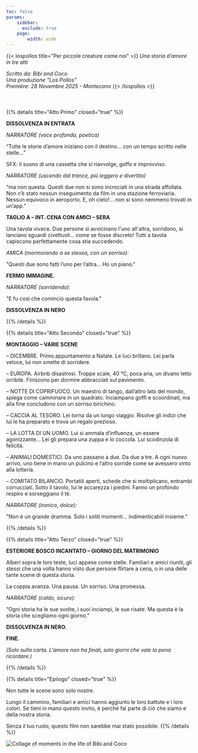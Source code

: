 ```yaml
---
toc: false
params:
    sidebar:
      exclude: true
    page:
        width: wide
---
```


{{< lospollos title="Per piccole creature come noi" >}}
_Una storia d'amore in tre atti_

_Scritto da: Bibi and Coco_<br />
_Una produzione "Los Pollos"_<br />
_Première: 28 Novembre 2025 - Montecano_
{{< /lospollos >}}

[//]: # (TODO: Use tailwind)
<div style="height: 25px"></div>

{{% details title="Atto Primo" closed="true" %}}

**DISSOLVENZA IN ENTRATA**

_NARRATORE (voce profonda, poetica)_

“Tutte le storie d’amore iniziano con il destino… con un tempo scritto nelle stelle…”

SFX: il suono di una cassetta che si riavvolge, goffo e improvviso.

_NARRATORE (uscendo dal trance, più leggero e divertito)_

“ma non questa. Questi due non si sono incrociati in una strada affollata. Non c’è stato nessun inseguimento da film in una stazione ferroviaria. Nessun equivoco in aeroporto. E, oh cielo!… non si sono nemmeno trovati in un’app.”

**TAGLIO A – INT. CENA CON AMICI – SERA**

Una tavola vivace. Due persone si avvicinano l'uno all'altra, sorridono, si lanciano sguardi civettuoli… come se fosse discreto! Tutti a tavola capiscono perfettamente cosa stia succedendo.

_AMICA (mormorando a se stessa, con un sorriso):_

"Questi due sono fatti l’uno per l’altra… Ho un piano."

**FERMO IMMAGINE.**

_NARRATORE (sorridendo):_

"E fu così che cominciò questa favola."

**DISSOLVENZA IN NERO**

{{% /details %}}

{{% details title="Atto Secondo" closed="true" %}}

**MONTAGGIO – VARIE SCENE**

– DICEMBRE. Primo appuntamento a Natale. Le luci brillano. Lei parla veloce, lui non smette di sorridere.

– EUROPA. Airbnb disastrosi. Troppe scale, 40 °C, poca aria, un divano letto orribile. Finiscono per dormire abbracciati sul pavimento.

– NOTTE DI COPRIFUOCO. Un maestro di tango, dall’altro lato del mondo, spiega come camminare in un quadrato. Inciampano goffi e scoordinati, ma alla fine concludono con un sorriso birichino.

– CACCIA AL TESORO. Lei torna da un lungo viaggio. Risolve gli indizi che lui le ha preparato e trova un regalo prezioso.

– LA LOTTA DI UN UOMO. Lui si ammala d’influenza, un essere agonizzante… Lei gli prepara una zuppa e lo coccola. Lui scodinzola di felicità.

– ANIMALI DOMESTICI. Da uno passano a due. Da due a tre. A ogni nuovo arrivo, uno tiene in mano un pulcino e l’altro sorride come se avessero vinto alla lotteria.

– COMITATO BILANCIO. Portatili aperti, schede che si moltiplicano, entrambi corrucciati. Sotto il tavolo, lui le accarezza i piedini. Fanno un profondo respiro e sorseggiano il tè.

_NARRATORE (ironico, dolce):_

"Non è un grande dramma. Solo i soliti momenti… indimenticabili insieme."

{{% /details %}}

{{% details title="Atto Terzo" closed="true" %}}

**ESTERIORE BOSCO INCANTATO – GIORNO DEL MATRIMONIO**

Alberi sopra le loro teste, luci appese come stelle. Familiari e amici riuniti, gli stessi che una volta hanno visto due persone flirtare a cena, o in una delle tante scene di questa storia.

La coppia avanza. Una pausa. Un sorriso. Una promessa.

_NARRATORE (caldo, sicuro):_

“Ogni storia ha le sue svolte, i suoi inciampi, le sue risate. Ma questa è la storia che scegliamo ogni giorno.”

**DISSOLVENZA IN NERO.**

**FINE.**

_(Solo sulla carta. L’amore non ha finali, solo giorni che vale la pena ricordare.)_

{{% /details %}}

{{% details title="Epilogo" closed="true" %}}

Non tutte le scene sono solo nostre.

Lungo il cammino, familiari e amici hanno aggiunto le loro battute e i loro colori. Se tieni in mano questo invito, è perché fai parte di ciò che siamo e della nostra storia.

Senza il tuo ruolo, questo film non sarebbe mai stato possibile.
{{% /details %}}

![Collage of moments in the life of Bibi and Coco](/images/collage.webp)
